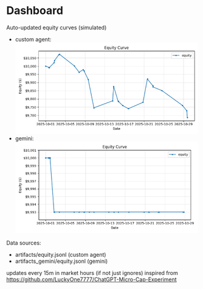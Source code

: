 # Dashboard

Auto-updated equity curves (simulated)

- custom agent: ![Equity Curve](artifacts/equity.png?v=eb78b30)
- gemini: ![Equity Curve (Gemini)](artifacts_gemini/equity.png?v=eb78b30)

Data sources:
- artifacts/equity.jsonl (custom agent)
- artifacts_gemini/equity.jsonl (gemini)

updates every 15m in market hours (if not just ignores)
inspired from https://github.com/LuckyOne7777/ChatGPT-Micro-Cap-Experiment